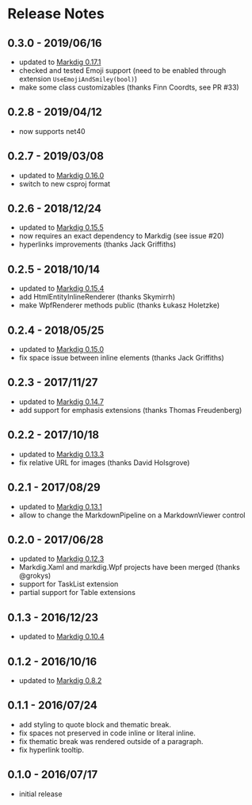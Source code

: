 ﻿# Release Notes

## 0.3.0 - 2019/06/16
  - updated to [Markdig 0.17.1](https://github.com/lunet-io/markdig/blob/master/changelog.md#0171-04-july-2019)
  - checked and tested Emoji support (need to be enabled through extension `UseEmojiAndSmiley(bool)`)
  - make some class customizables (thanks Finn Coordts, see PR #33)

## 0.2.8 - 2019/04/12
  - now supports net40

## 0.2.7 - 2019/03/08
  - updated to [Markdig 0.16.0](https://github.com/lunet-io/markdig/blob/master/changelog.md#0160-25-feb-2019)
  - switch to new csproj format

## 0.2.6 - 2018/12/24
  - updated to [Markdig 0.15.5](https://github.com/lunet-io/markdig/blob/master/changelog.md#0155-11-dec-2018)
  - now requires an exact dependency to Markdig (see issue #20)
  - hyperlinks improvements (thanks Jack Griffiths)

## 0.2.5 - 2018/10/14
  - updated to [Markdig 0.15.4](https://github.com/lunet-io/markdig/blob/master/changelog.md#0154-07-oct-2018)
  - add HtmlEntityInlineRenderer (thanks Skymirrh)
  - make WpfRenderer methods public (thanks Łukasz Holetzke)

## 0.2.4 - 2018/05/25
  - updated to [Markdig 0.15.0](https://github.com/lunet-io/markdig/blob/master/changelog.md#0150-4-apr-2018)
  - fix space issue between inline elements (thanks Jack Griffiths)

## 0.2.3 - 2017/11/27
  - updated to [Markdig 0.14.7](https://github.com/lunet-io/markdig/blob/master/changelog.md#0147-25-nov-2017)
  - add support for emphasis extensions (thanks Thomas Freudenberg)

## 0.2.2 - 2017/10/18 
  - updated to [Markdig 0.13.3](https://github.com/lunet-io/markdig/blob/master/changelog.md#0133)
  - fix relative URL for images (thanks David Holsgrove) 

## 0.2.1 - 2017/08/29 
  - updated to [Markdig 0.13.1](https://github.com/lunet-io/markdig/blob/master/changelog.md#0131)
  - allow to change the MarkdownPipeline on a MarkdownViewer control 

## 0.2.0 - 2017/06/28 
  - updated to [Markdig 0.12.3](https://github.com/lunet-io/markdig/blob/master/changelog.md#0123)
  - Markdig.Xaml and markdig.Wpf projects have been merged (thanks @grokys)
  - support for TaskList extension 
  - partial support for Table extensions

## 0.1.3 - 2016/12/23 
  - updated to [Markdig 0.10.4](https://github.com/lunet-io/markdig/blob/master/changelog.md#0104)

## 0.1.2 - 2016/10/16
  - updated to [Markdig 0.8.2](https://github.com/lunet-io/markdig/blob/master/changelog.md#082)

## 0.1.1 - 2016/07/24
  - add styling to quote block and thematic break.
  - fix spaces not preserved in code inline or literal inline.
  - fix thematic break was rendered outside of a paragraph.
  - fix hyperlink tooltip.

## 0.1.0 - 2016/07/17
  - initial release
